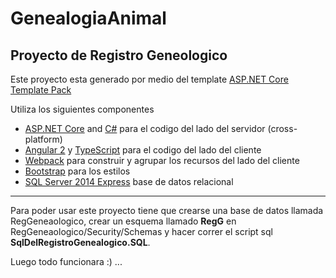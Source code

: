 # GenealogiaAnimal
## Proyecto de Registro Geneologico

Este proyecto esta generado por medio del template [ASP.NET Core Template Pack](https://visualstudiogallery.msdn.microsoft.com/31a3eab5-e62b-4030-9226-b5e4c9e1ffb5)

Utiliza los siguientes componentes
* [ASP.NET Core](https://get.asp.net/) and [C#](https://msdn.microsoft.com/en-us/library/67ef8sbd.aspx) para el codigo del lado del servidor (cross-platform)
* [Angular 2](https://angular.io/) y [TypeScript](http://www.typescriptlang.org/) para el codigo del lado del cliente
* [Webpack](https://webpack.github.io/) para construir y agrupar los recursos del lado del cliente
* [Bootstrap](http://getbootstrap.com/) para los estilos 
* [SQL Server 2014 Express](https://msdn.microsoft.com/en-us/sqlserver2014express.aspx?f=255&MSPPError=-2147217396) base de datos relacional

***

Para poder usar este proyecto tiene que crearse una base de datos llamada RegGeneaologico, crear un esquema llamado **RegG** en RegGeneaologico/Security/Schemas y hacer correr el script
sql **SqlDelRegistroGenealogico.SQL**.

Luego todo funcionara :) ...